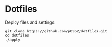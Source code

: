 # Dotfiles

Deploy files and settings:
    
	git clone https://github.com/p8952/dotfiles.git
	cd dotfiles
    ./apply
